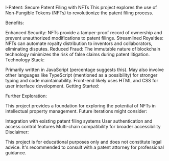 I-Patent: Secure Patent Filing with NFTs
This project explores the use of Non-Fungible Tokens (NFTs) to revolutionize the patent filing process.

Benefits:

Enhanced Security: NFTs provide a tamper-proof record of ownership and prevent unauthorized modifications to patent filings.
Streamlined Royalties: NFTs can automate royalty distribution to inventors and collaborators, eliminating disputes.
Reduced Fraud: The immutable nature of blockchain technology minimizes the risk of false claims during patent litigation.
Technology Stack:

Primarily written in JavaScript (percentage suggests this).
May also involve other languages like TypeScript (mentioned as a possibility) for stronger typing and code maintainability.
Front-end likely uses HTML and CSS for user interface development.
Getting Started:

Further Exploration:

This project provides a foundation for exploring the potential of NFTs in intellectual property management. Future iterations might consider:

Integration with existing patent filing systems
User authentication and access control features
Multi-chain compatibility for broader accessibility
Disclaimer:

This project is for educational purposes only and does not constitute legal advice. It's recommended to consult with a patent attorney for professional guidance.

